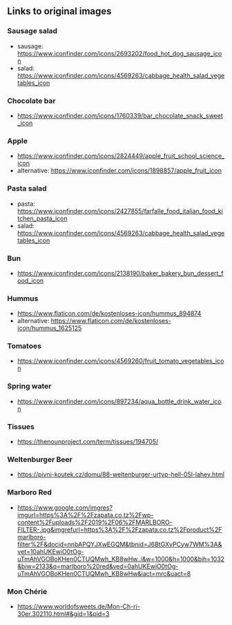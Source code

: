 ## Links to original images

### Sausage salad
* sausage: https://www.iconfinder.com/icons/2693202/food_hot_dog_sausage_icon
* salad: https://www.iconfinder.com/icons/4569263/cabbage_health_salad_vegetables_icon

### Chocolate bar
* https://www.iconfinder.com/icons/1760339/bar_chocolate_snack_sweet_icon

### Apple
* https://www.iconfinder.com/icons/2824449/apple_fruit_school_science_icon
* alternative: https://www.iconfinder.com/icons/1898857/apple_fruit_icon

### Pasta salad
* pasta: https://www.iconfinder.com/icons/2427855/farfalle_food_italian_food_kitchen_pasta_icon
* salad: https://www.iconfinder.com/icons/4569263/cabbage_health_salad_vegetables_icon

### Bun
* https://www.iconfinder.com/icons/2138190/baker_bakery_bun_dessert_food_icon

### Hummus
* https://www.flaticon.com/de/kostenloses-icon/hummus_894874
* alternative: https://www.flaticon.com/de/kostenloses-icon/hummus_1625125

### Tomatoes
* https://www.iconfinder.com/icons/4569260/fruit_tomato_vegetables_icon

### Spring water
* https://www.iconfinder.com/icons/897234/aqua_bottle_drink_water_icon

### Tissues
* https://thenounproject.com/term/tissues/194705/

### Weltenburger Beer
* https://pivni-koutek.cz/domu/88-weltenburger-urtyp-hell-05l-lahev.html

### Marboro Red
* https://www.google.com/imgres?imgurl=https%3A%2F%2Fzapata.co.tz%2Fwp-content%2Fuploads%2F2019%2F06%2FMARLBORO-FILTER-.jpg&imgrefurl=https%3A%2F%2Fzapata.co.tz%2Fproduct%2Fmarlboro-filter%2F&docid=nnbAPQYJXwEGQM&tbnid=J6BtGXvPCyw7WM%3A&vet=10ahUKEwjO0tOg-uTmAhVGOBoKHen0CTUQMwh_KB8wHw..i&w=1000&h=1000&bih=1032&biw=2133&q=marlboro%20red&ved=0ahUKEwjO0tOg-uTmAhVGOBoKHen0CTUQMwh_KB8wHw&iact=mrc&uact=8

### Mon Chérie
* https://www.worldofsweets.de/Mon-Ch-ri-30er.302110.html#&gid=1&pid=3
